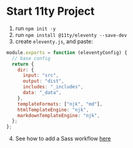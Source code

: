 # Start 11ty Project

1. run `npm init -y`
2. run `npm install @11ty/eleventy --save-dev`
3. create `eleventy.js`, and paste:

```js
module.exports = function (eleventyConfig) {
  // base config
  return {
    dir: {
      input: "src",
      output: "dist",
      includes: "_includes",
      data: "_data",
    },
    templateFormats: ["njk", "md"],
    htmlTemplateEngine: "njk",
    markdownTemplateEngine: "njk",
  };
};
```

4. See how to add a Sass workflow [here](https://11ty.recipes/recipes/add-a-sass-workflow/)
